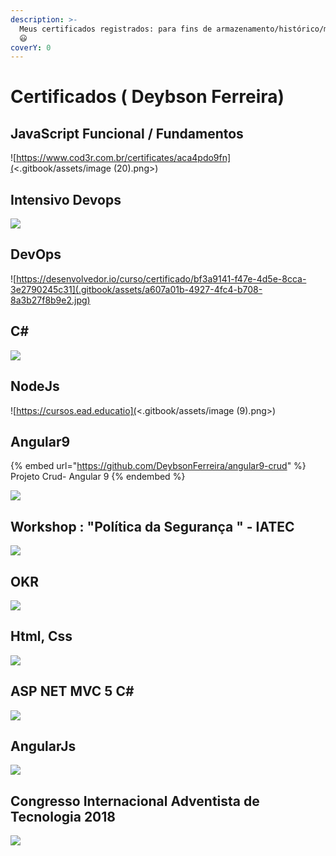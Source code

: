 ```yaml
---
description: >-
  Meus certificados registrados: para fins de armazenamento/histórico/motivação
  😃
coverY: 0
---
```


# Certificados ( Deybson Ferreira)

## JavaScript Funcional / Fundamentos

![https://www.cod3r.com.br/certificates/aca4pdo9fn](<.gitbook/assets/image (20).png>)

## Intensivo Devops

![](.gitbook/assets/captura-de-tela-2021-08-30-082609.png)

## DevOps

![https://desenvolvedor.io/curso/certificado/bf3a9141-f47e-4d5e-8cca-3e2790245c31](.gitbook/assets/a607a01b-4927-4fc4-b708-8a3b27f8b9e2.jpg)

## C#&#x20;

![](.gitbook/assets/captura-de-tela-2021-03-17-094858.jpg)

## NodeJs

![https://cursos.ead.educatio](<.gitbook/assets/image (9).png>)

## Angular9

{% embed url="https://github.com/DeybsonFerreira/angular9-crud" %}
Projeto Crud- Angular 9
{% endembed %}

![](<.gitbook/assets/image (8).png>)

## Workshop : "Política da Segurança " - IATEC

![](<.gitbook/assets/image (6).png>)

## OKR

![](<.gitbook/assets/image (1).png>)

## Html, Css

![](<.gitbook/assets/image (2).png>)

## ASP NET MVC 5 C\#

![](<.gitbook/assets/image (3).png>)

## AngularJs

![](.gitbook/assets/image.png)

## Congresso Internacional Adventista de Tecnologia 2018

![](.gitbook/assets/ciat.jpg)
